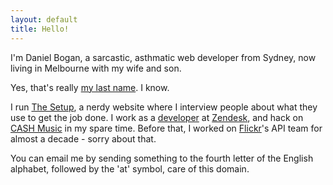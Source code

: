 ```yaml
---
layout: default
title: Hello!
---
```


I'm Daniel Bogan, a sarcastic, asthmatic web developer from Sydney, now living in Melbourne with my wife and son.

Yes, that's really [my last name](https://en.wikipedia.org/wiki/Bogan "The Wikipedia entry for Bogan."). I know.

I run [The Setup](https://usesthis.com/ "A nerdy interview site."), a nerdy website where I interview people about what they use to get the job done. I work as a [developer](https://github.com/waferbaby/ "My GitHub account.") at [Zendesk](https://www.zendesk.com "Awesome customer support software."), and hack on [CASH Music](http://cashmusic.org/ "Open-source music tools.") in my spare time. Before that, I worked on [Flickr](https://flickr.com/ "A photo sharing website.")'s API team for almost a decade - sorry about that.

You can email me by sending something to the fourth letter of the English alphabet, followed by the 'at' symbol, care of this domain.